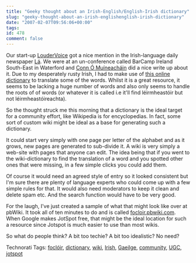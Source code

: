 ```yaml
---
title: "Geeky thought about an Irish-English/English-Irish dictionary"
slug: "geeky-thought-about-an-irish-englishenglish-irish-dictionary"
date: "2007-02-07T09:56:06+00:00"
tags:
id: 478
comment: false
---
```


Our start-up [LouderVoice](http://blog.loudervoice.com/) got a nice mention in the Irish-language daily newspaper [Lá](http://www.nuacht.com/). We were at an un-conference called BarCamp Ireland South-East in Waterford and [Conn Ó Muíneacháin](http://www.imeall.com/) did a nice write up about it. Due to my desperately rusty Irish, I had to make use of [this online dictionary](http://www.englishirishdictionary.com/dictionary) to translate some of the words. Whilst it is a great resource, it seems to be lacking a huge number of words and also only seems to handle the roots of of words (or whatever it is called i.e it'll find léirmheastóir but not léirmheastóireachta).

So the thought struck me this morning that a dictionary is the ideal target for a community effort, like Wikipedia is for encyclopedias. In fact, some sort of custom wiki might be ideal as a base for generating such a dictionary.

It could start very simply with one page per letter of the alphabet and as it grows, new pages are generated to sub-divide it. A wiki is very simply a web-site with pages that anyone can edit. The idea being that if you went to the wiki-dictionary to find the translation of a word and you spotted other ones that were missing, in a few simple clicks you could add them.

Of course it would need an agreed style of entry so it looked consistent but I'm sure there are plenty of language experts who could come up with a few simple rules for that. It would also need moderators to keep it clean and delete spam etc. And the search function would have to be very good.

For the laugh, I've just created a sample of what that might look like over at pbWiki. It took all of ten minutes to do and is called [focloir.pbwiki.com](http://focloir.pbwiki.com/). When Google makes JotSpot free, that might be the ideal location for such  a resource since Jotspot is much easier to use than most wikis.

So what do people think? A bit too techie? A bit too idealistic? No need?

<span class="technoratitag">Technorati Tags: [foclóir](http://www.technorati.com/tags/foclóir), [dictionary](http://www.technorati.com/tags/dictionary), [wiki](http://www.technorati.com/tags/wiki), [Irish](http://www.technorati.com/tags/Irish), [Gaeilge](http://www.technorati.com/tags/Gaeilge), [community](http://www.technorati.com/tags/community), [UGC](http://www.technorati.com/tags/UGC), [jotspot](http://www.technorati.com/tags/jotspot)</span>
